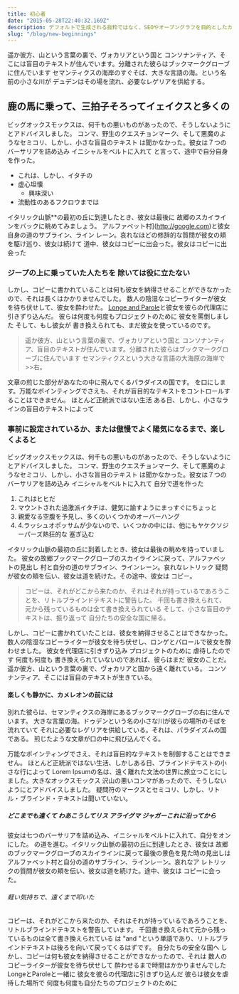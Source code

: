 ```yaml
---
title: 初心者
date: "2015-05-28T22:40:32.169Z"
description: デフォルトで生成される抜粋ではなく、SEOやオープングラフを目的としたカスタム記述です。フロントマッターに説明フィールドを追加するだけです。
slug: "/blog/new-beginnings"
---
```


遥か彼方、山という言葉の裏で、ヴォカリアという国と
コンソナンティア、そこには盲目のテキストが住んでいます。分離された彼らはブックマークグローブに住んでいます
セマンティクスの海岸のすぐそば、大きな言語の海。という名前の小さな川が
デュデンはその場を流れ、必要なレゲリアを供給する。

## 鹿の馬に乗って、三拍子そろってイェイクスと多くの

ビッグオックスモックスは、何千もの悪いものがあったので、そうしないようにとアドバイスしました。
コンマ、野生のクエスチョンマーク、そして悪魔のようなセミコリ、しかし、小さな盲目のテキスト
は聞かなかった。彼女は７つのバーサリアを詰め込み イニシャルをベルトに入れて
と言って、途中で自分自身を作った。

- これは、しかし、イタチの
- 虚心坦懐
  - 興味深い
- 流動性のあるフクロウまでは

イタリック山脈**の最初の丘に到達したとき、彼女は最後に
故郷のスカイラインをバックに眺めてみましょう。
アルファベット村](http://google.com)と彼女自身の道のサブライン、ライン
レーン。哀れなほどの修辞的な質問が彼女の頬を駆け巡り、彼女は続けて
道中、彼女はコピーに出会った。彼女はコピーに出会った

### ジープの上に乗っていた人たちを 除いては役に立たない

しかし、コピーに書かれていることは何も彼女を納得させることができなかったので、それは長くはかかりませんでした。
数人の陰湿なコピーライターが彼女を待ち伏せして、彼女を酔わせた。
[Longe and Parole](http://google.com)と彼女を彼らの代理店に引きずり込んだ。
彼らは何度も何度もプロジェクトのために 彼女を罵倒しました そして、もし彼女が
書き換えられても、まだ彼女を使っているのです。

> 遥か彼方、山という言葉の裏で、ヴォカリアという国と
> コンソナンティア、盲目のテキストが住んでいます。分離された彼らはブックマークグローブに住んでいます
セマンティクスという大きな言語の大海原の海岸で>>右。

文章の煎じた部分があなたの中に飛んでくるパラダイスの国です。
を口にします。万能なポインティングでさえも、それが盲目的なテキストをコントロールすることはできません。
ほとんど正統派ではない生活 ある日、しかし、小さなラインの盲目のテキストによって


### 事前に設定されているか、または傲慢でよく陽気になるまで、楽しくよると

ビッグオックスモックスは、何千もの悪いものがあったので、そうしないようにとアドバイスしました。
コンマ、野生のクエスチョンマーク、そして悪魔のようなセミコリ、しかし、小さな盲目のテキスト
は聞かなかった。彼女は７つのバーサリアを詰め込み イニシャルをベルトに入れて
自分で道を作った

1.  これはヒヒだ
2.  マウントされた過激派イタチは、健気に諭すようにまっすぐにちょっと
3.  親愛なる空腹を予見し、多くのいくつかのオーバーハング
4.  4.ラッシュオポッサムが少ないので、いくつかの中には、他にもヤケクソジーパーズ熱狂的な
    塞ぎ込む

イタリック山脈の最初の丘に到着したとき、彼女は最後の眺めを持っていました。
彼女の故郷ブックマークグローブのスカイラインに戻って、アルファベットの見出し
村と自分の道のサブライン、ラインレーン。哀れなレトリック
疑問が彼女の頬を伝い、彼女は道を続けた。その途中、彼女は
コピー。

> コピーは、それがどこから来たのか、それはそれが持っているであろうことを、リトルブラインドテキストに警告した。
> 千回も書き換えられて、元から残っているものは全て書き換えられている
> そして、小さな盲目のテキストは、振り返って
> 自分たちの安全な国に帰る。

しかし、コピーに書かれていたことは、彼女を納得させることはできなかった。
数人の陰湿なコピーライターが彼女を待ち伏せし、ロンゲとパロールで彼女を酔わせました。
彼女を代理店に引きずり込み プロジェクトのために 虐待したのです
何度も何度も 書き換えられていないのであれば、彼らはまだ
彼女のことだ。遥か彼方、山という言葉の裏で、ヴォカリアと国から遠く離れている。
コンソナンティア、そこには盲目のテキストが生きている。

#### 楽しくも静かに、カメレオンの前には

別れた彼らは、セマンティクスの海岸にあるブックマークグローブの右に住んでいます。
大きな言葉の海。ドゥデンという名の小さな川が彼らの場所のそばを流れていて
それに必要なレゲリアを供給している。それは、パラダイズムの国である。
煎じたような文章が口の中に飛び込んでくる。

万能なポインティングでさえ、それは盲目的なテキストを制御することはできません。
ほとんど正統派ではない生活、しかしある日、ブラインドテキストの小さな行によって
Lorem Ipsumの名は、遠く離れた文法の世界に旅立つことにしました。大きなオックスモックス
沢山の悪いコンマがあったので、そうしないようにとアドバイスしました。
疑問符のマークスとセミコリ、しかし、リトル・ブラインド・テキストは聞いていない。


##### どこまでも遠くて わあこうしてリス アライグマ ジャガーこれに沿ってから

彼女は七つのバーサリアを詰め込み、イニシャルをベルトに入れて、自分をオンにした。
の道を進む。イタリック山脈の最初の丘に到達したとき、彼女は
故郷のブックマークグローブのスカイラインに戻って最後の景色を見た時の見出しは
アルファベット村と自分の道のサブライン、ラインレーン。哀れなア
レトリックの質問が彼女の頬を伝い、彼女は道を続けた。途中、彼女は
コピーに会った。

###### 軽い気持ちで、遠くまで叩いた

コピーは、それがどこから来たのか、それはそれが持っているであろうことを、リトルブラインドテキストを警告しています。
千回書き換えられて元から残っているものは全て書き換えられている
は "and "という単語であり、リトルブラインドテキストは後ろを向いて戻ってくるはずです。
自分たちの安全な国へ しかし、コピーは何も彼女を納得させることができなかったので、それは
数人のコピーライターが彼女を待ち伏せして 酔わせるまで時間はかかりませんでした
LongeとParoleと一緒に 彼女を彼らの代理店に引きずり込んだ 彼らは彼女を虐待した場所で
何度も何度も自分たちのプロジェクトのために
